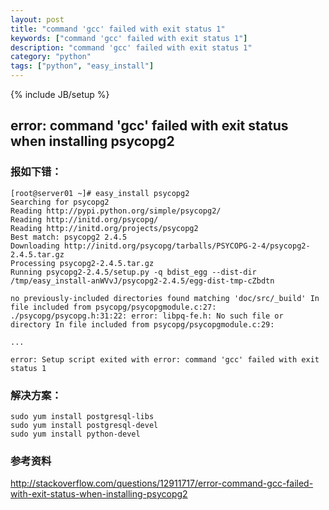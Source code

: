 ```yaml
---
layout: post
title: "command 'gcc' failed with exit status 1"
keywords: ["command 'gcc' failed with exit status 1"]
description: "command 'gcc' failed with exit status 1"
category: "python"
tags: ["python", "easy_install"]
---
```

{% include JB/setup %}

## error: command 'gcc' failed with exit status when installing psycopg2


### 报如下错：

```
[root@server01 ~]# easy_install psycopg2    
Searching for psycopg2    
Reading http://pypi.python.org/simple/psycopg2/    
Reading http://initd.org/psycopg/    
Reading http://initd.org/projects/psycopg2    
Best match: psycopg2 2.4.5    
Downloading http://initd.org/psycopg/tarballs/PSYCOPG-2-4/psycopg2-2.4.5.tar.gz    
Processing psycopg2-2.4.5.tar.gz    
Running psycopg2-2.4.5/setup.py -q bdist_egg --dist-dir /tmp/easy_install-anWVvJ/psycopg2-2.4.5/egg-dist-tmp-cZbdtn

no previously-included directories found matching 'doc/src/_build' In file included from psycopg/psycopgmodule.c:27:
./psycopg/psycopg.h:31:22: error: libpq-fe.h: No such file or directory In file included from psycopg/psycopgmodule.c:29:

...

error: Setup script exited with error: command 'gcc' failed with exit status 1
```

### 解决方案：

```
sudo yum install postgresql-libs
sudo yum install postgresql-devel
sudo yum install python-devel
```

### 参考资料
http://stackoverflow.com/questions/12911717/error-command-gcc-failed-with-exit-status-when-installing-psycopg2